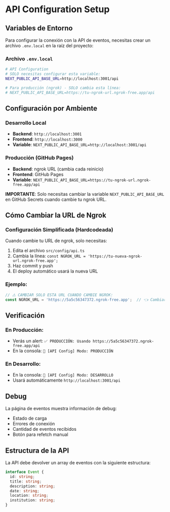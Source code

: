 # API Configuration Setup

## Variables de Entorno

Para configurar la conexión con la API de eventos, necesitas crear un archivo `.env.local` en la raíz del proyecto:

### Archivo `.env.local`

```bash
# API Configuration
# SOLO necesitas configurar esta variable:
NEXT_PUBLIC_API_BASE_URL=http://localhost:3001/api

# Para producción (ngrok) - SOLO cambia esta línea:
# NEXT_PUBLIC_API_BASE_URL=https://tu-ngrok-url.ngrok-free.app/api
```

## Configuración por Ambiente

### Desarrollo Local
- **Backend**: `http://localhost:3001`
- **Frontend**: `http://localhost:3000`
- **Variable**: `NEXT_PUBLIC_API_BASE_URL=http://localhost:3001/api`

### Producción (GitHub Pages)
- **Backend**: ngrok URL (cambia cada reinicio)
- **Frontend**: GitHub Pages
- **Variable**: `NEXT_PUBLIC_API_BASE_URL=https://tu-ngrok-url.ngrok-free.app/api`

**IMPORTANTE**: Solo necesitas cambiar la variable `NEXT_PUBLIC_API_BASE_URL` en GitHub Secrets cuando cambie tu ngrok URL.

## Cómo Cambiar la URL de Ngrok

### Configuración Simplificada (Hardcodeada)

Cuando cambie tu URL de ngrok, solo necesitas:

1. Edita el archivo `src/config/api.ts`
2. Cambia la línea: `const NGROK_URL = 'https://tu-nueva-ngrok-url.ngrok-free.app';`
3. Haz commit y push
4. El deploy automático usará la nueva URL

### Ejemplo:
```typescript
// ⚠️ CAMBIAR SOLO ESTA URL CUANDO CAMBIE NGROK:
const NGROK_URL = 'https://5a5c56347372.ngrok-free.app';  // 👈 Cambiar aquí
```

## Verificación

### En Producción:
- Verás un alert: `✅ PRODUCCIÓN: Usando https://5a5c56347372.ngrok-free.app/api`
- En la consola: `🔧 [API Config] Modo: PRODUCCIÓN`

### En Desarrollo:
- En la consola: `🔧 [API Config] Modo: DESARROLLO`
- Usará automáticamente `http://localhost:3001/api`

## Debug

La página de eventos muestra información de debug:
- Estado de carga
- Errores de conexión
- Cantidad de eventos recibidos
- Botón para refetch manual

## Estructura de la API

La API debe devolver un array de eventos con la siguiente estructura:

```typescript
interface Event {
  id: string;
  title: string;
  description: string;
  date: string;
  location: string;
  institution: string;
}
```
